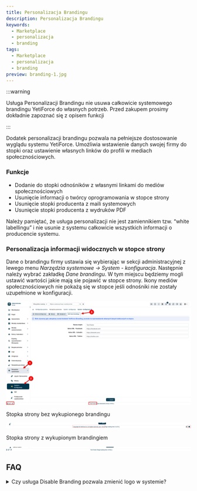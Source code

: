 ```yaml
---
title: Personalizacja Brandingu
description: Personalizacja Brandingu
keywords:
  - Marketplace
  - personalizacja
  - branding
tags:
  - Marketplace
  - personalizacja
  - branding
preview: branding-1.jpg
---
```


:::warning

Usługa Personalizacji Brandingu nie usuwa całkowicie systemowego brandingu YetiForce do własnych potrzeb. Przed zakupem prosimy dokładnie zapoznać się z opisem funkcji

:::

Dodatek personalizacji brandingu pozwala na pełniejsze dostosowanie wyglądu systemu YetiForce. Umożliwia wstawienie danych swojej firmy do stopki oraz ustawienie własnych linków do profili w mediach społecznościowych.

### Funkcje 

* Dodanie do stopki odnośników z własnymi linkami do mediów społecznościowych
* Usunięcie informacji o twórcy oprogramowania w stopce strony
* Usunięcie stopki producenta z maili systemowych
* Usunięcie stopki producenta z wydruków PDF

Należy pamiętać, że usługa personalizacji nie jest zamiennikiem tzw. “white labellingu” i nie usunie z systemu całkowicie wszystkich informacji o producencie systemu. 


### Personalizacja informacji widocznych w stopce strony

Dane o brandingu firmy ustawia się wybierając w sekcji administracyjnej z lewego menu *Narzędzia systemowe → System - konfiguracja*. Następnie należy wybrać zakładkę *Dane brandingu*. W tym miejscu będziemy mogli ustawić wartości jakie mają sie pojawić w stopce strony. Ikony mediów społecznościowych nie pokażą się w stopce jeśli odnośniki nie zostały uzupełnione w konfiguracji.

![branding-1](branding-1.jpg)

Stopka strony bez wykupionego brandingu

![branding-2](branding-2.jpg)

Stopka strony z wykupionym brandingiem

![branding-3](branding-3.jpg)

## FAQ

<details>
<summary>Czy usługa Disable Branding pozwala zmienić logo w systemie?</summary>

Zmiana logo widocznego między innymi na stronie logowania możliwa jest bez konieczności wykupienia usługi Disable Branding. Szczegółowy opis jak zmienić logo w swoim systemie dostępny jest w naszej dokumentacji: [Jak zmienić logo YetiForce na własne?](https://doc.yetiforce.com/pl/administrator-guides/faq/how-to-change-logo/)

</details>

